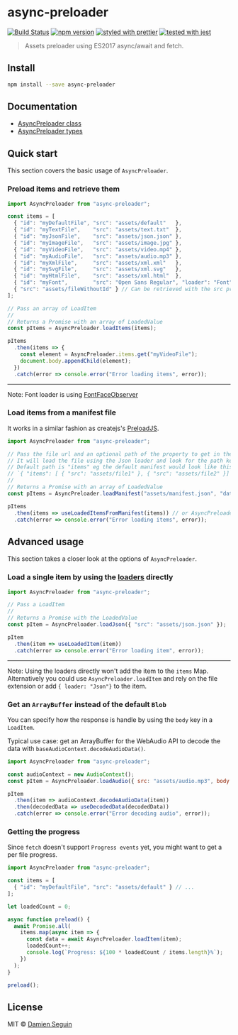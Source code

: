 # async-preloader

[![Build Status](https://travis-ci.org/dmnsgn/async-preloader.svg?branch=master)](https://travis-ci.org/dmnsgn/async-preloader)
[![npm version](https://badge.fury.io/js/async-preloader.svg)](https://www.npmjs.com/package/async-preloader)
[![styled with prettier](https://img.shields.io/badge/styled_with-prettier-ff69b4.svg)](https://github.com/prettier/prettier)
[![tested with jest](https://img.shields.io/badge/tested_with-jest-99424f.svg)](https://github.com/facebook/jest)

> Assets preloader using ES2017 async/await and fetch.

## Install

```bash
npm install --save async-preloader
```

## Documentation

* [AsyncPreloader class](https://dmnsgn.github.io/async-preloader/classes/_index_.asyncpreloader.html)
* [AsyncPreloader types](https://dmnsgn.github.io/async-preloader/modules/_types_.html)

## Quick start

This section covers the basic usage of `AsyncPreloader`.

### Preload items and retrieve them

```javascript
import AsyncPreloader from "async-preloader";

const items = [
  { "id": "myDefaultFile", "src": "assets/default"   },
  { "id": "myTextFile",    "src": "assets/text.txt"  },
  { "id": "myJsonFile",    "src": "assets/json.json" },
  { "id": "myImageFile",   "src": "assets/image.jpg" },
  { "id": "myVideoFile",   "src": "assets/video.mp4" },
  { "id": "myAudioFile",   "src": "assets/audio.mp3" },
  { "id": "myXmlFile",     "src": "assets/xml.xml"   },
  { "id": "mySvgFile",     "src": "assets/xml.svg"   },
  { "id": "myHtmlFile",    "src": "assets/xml.html"  },
  { "id": "myFont",        "src": "Open Sans Regular", "loader": "Font" },
  { "src": "assets/fileWithoutId" } // Can be retrieved with the src property eg. AsyncPreloader.items.get("assets/fileWithoutId")
];

// Pass an array of LoadItem
//
// Returns a Promise with an array of LoadedValue
const pItems = AsyncPreloader.loadItems(items);

pItems
  .then(items => {
    const element = AsyncPreloader.items.get("myVideoFile");
    document.body.appendChild(element);
  })
  .catch(error => console.error("Error loading items", error));
```

---
Note: Font loader is using [FontFaceObserver](https://github.com/bramstein/fontfaceobserver)

### Load items from a manifest file

It works in a similar fashion as createjs's [PreloadJS](http://www.createjs.com/docs/preloadjs/classes/LoadQueue.html).

```javascript
import AsyncPreloader from "async-preloader";

// Pass the file url and an optional path of the property to get in the JSON file.
// It will load the file using the Json loader and look for the path key expecting an array of `LoadItem`s.
// Default path is "items" eg the default manifest would look like this:
// `{ "items": [ { "src": "assets/file1" }, { "src": "assets/file2" }] }`
//
// Returns a Promise with an array of LoadedValue
const pItems = AsyncPreloader.loadManifest("assets/manifest.json", "data.preloader.items");

pItems
  .then(items => useLoadedItemsFromManifest(items)) // or AsyncPreloader.items.get("src or id")
  .catch(error => console.error("Error loading items", error));
```

## Advanced usage

This section takes a closer look at the options of `AsyncPreloader`.

### Load a single item by using the [loaders](https://github.com/dmnsgn/async-preloader/blob/master/src/index.ts#L40) directly

```javascript
import AsyncPreloader from "async-preloader";

// Pass a LoadItem
//
// Returns a Promise with the LoadedValue
const pItem = AsyncPreloader.loadJson({ "src": "assets/json.json" });

pItem
  .then(item => useLoadedItem(item))
  .catch(error => console.error("Error loading item", error));
```

---
Note: Using the loaders directly won't add the item to the `items` Map.
Alternatively you could use `AsyncPreloader.loadItem` and rely on the file extension or add `{ loader: "Json"}` to the item.

### Get an `ArrayBuffer` instead of the default `Blob`

You can specify how the response is handle by using the `body` key in a `LoadItem`.

Typical use case: get an ArrayBuffer for the WebAudio API to decode the data with `baseAudioContext.decodeAudioData()`.

```javascript
import AsyncPreloader from "async-preloader";

const audioContext = new AudioContext();
const pItem = AsyncPreloader.loadAudio({ src: "assets/audio.mp3", body: "arrayBuffer" });

pItem
  .then(item => audioContext.decodeAudioData(item))
  .then(decodedData => useDecodedData(decodedData))
  .catch(error => console.error("Error decoding audio", error));
```

### Getting the progress

Since `fetch` doesn't support `Progress events` yet, you might want to get a per file progress.

```javascript
import AsyncPreloader from "async-preloader";

const items = [
  { "id": "myDefaultFile", "src": "assets/default" } // ...
];

let loadedCount = 0;

async function preload() {
  await Promise.all(
    items.map(async item => {
      const data = await AsyncPreloader.loadItem(item);
      loadedCount++;
      console.log(`Progress: ${100 * loadedCount / items.length}%`);
    })
  );
}

preload();
```

## License

MIT © [Damien Seguin](https://github.com/dmnsgn)
